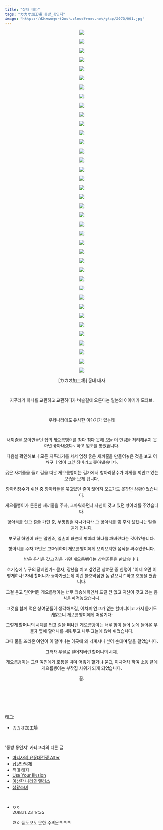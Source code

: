 ```yaml
---
title: "짚대 태자"
tags: "カカオ加工場 동방_동인지"
image: "https://d2wmzxqert2xsk.cloudfront.net/ghap/2073/001.jpg"
---
```

<div class="article">
<p style="text-align: center; clear: none; float: none;"><img src="{{ site.imgserver11 }}/ghap/2073/001.jpg"/></p>
<p style="text-align: center; clear: none; float: none;"><img src="{{ site.imgserver11 }}/ghap/2073/002.jpg"/></p>
<p style="text-align: center; clear: none; float: none;"><img src="{{ site.imgserver11 }}/ghap/2073/003.jpg"/></p>
<p style="text-align: center; clear: none; float: none;"><img src="{{ site.imgserver11 }}/ghap/2073/004.jpg"/></p>
<p style="text-align: center; clear: none; float: none;"><img src="{{ site.imgserver11 }}/ghap/2073/005.jpg"/></p>
<p style="text-align: center; clear: none; float: none;"><img src="{{ site.imgserver11 }}/ghap/2073/006.jpg"/></p>
<p style="text-align: center; clear: none; float: none;"><img src="{{ site.imgserver11 }}/ghap/2073/007.jpg"/></p>
<p style="text-align: center; clear: none; float: none;"><img src="{{ site.imgserver11 }}/ghap/2073/008.jpg"/></p>
<p style="text-align: center; clear: none; float: none;"><img src="{{ site.imgserver11 }}/ghap/2073/009.jpg"/></p>
<p style="text-align: center; clear: none; float: none;"><img src="{{ site.imgserver11 }}/ghap/2073/010.jpg"/></p>
<p style="text-align: center; clear: none; float: none;"><img src="{{ site.imgserver11 }}/ghap/2073/011.jpg"/></p>
<p style="text-align: center; clear: none; float: none;"><img src="{{ site.imgserver11 }}/ghap/2073/012.jpg"/></p>
<p style="text-align: center; clear: none; float: none;"><img src="{{ site.imgserver11 }}/ghap/2073/013.jpg"/></p>
<p style="text-align: center; clear: none; float: none;"><img src="{{ site.imgserver11 }}/ghap/2073/014.jpg"/></p>
<p style="text-align: center; clear: none; float: none;"><img src="{{ site.imgserver11 }}/ghap/2073/015.jpg"/></p>
<p style="text-align: center; clear: none; float: none;"><img src="{{ site.imgserver11 }}/ghap/2073/016.jpg"/></p>
<p style="text-align: center; clear: none; float: none;"><img src="{{ site.imgserver11 }}/ghap/2073/017.jpg"/></p>
<p style="text-align: center; clear: none; float: none;"><img src="{{ site.imgserver11 }}/ghap/2073/018.jpg"/></p>
<p style="text-align: center; clear: none; float: none;"><img src="{{ site.imgserver11 }}/ghap/2073/019.jpg"/></p>
<p style="text-align: center; clear: none; float: none;"><img src="{{ site.imgserver11 }}/ghap/2073/020.jpg"/></p>
<p style="text-align: center; clear: none; float: none;"><img src="{{ site.imgserver11 }}/ghap/2073/021.jpg"/></p>
<p style="text-align: center; clear: none; float: none;"><img src="{{ site.imgserver11 }}/ghap/2073/022.jpg"/></p>
<p style="text-align: center; clear: none; float: none;"><img src="{{ site.imgserver11 }}/ghap/2073/023.jpg"/></p>
<p style="text-align: center; clear: none; float: none;"><img src="{{ site.imgserver11 }}/ghap/2073/024.jpg"/></p>
<p style="text-align: center; clear: none; float: none;"><img src="{{ site.imgserver11 }}/ghap/2073/025.jpg"/></p>
<p style="text-align: center; clear: none; float: none;"><img src="{{ site.imgserver11 }}/ghap/2073/026.jpg"/></p>
<p style="text-align: center; clear: none; float: none;"><img src="{{ site.imgserver11 }}/ghap/2073/027.jpg"/></p>
<p style="text-align: center; clear: none; float: none;"><img src="{{ site.imgserver11 }}/ghap/2073/028.jpg"/></p>
<p style="text-align: center; clear: none; float: none;"><img src="{{ site.imgserver11 }}/ghap/2073/029.jpg"/></p>
<p style="text-align: center; clear: none; float: none;"><img src="{{ site.imgserver11 }}/ghap/2073/030.jpg"/></p>
<p style="text-align: center; clear: none; float: none;"><img src="{{ site.imgserver11 }}/ghap/2073/031.jpg"/></p>
<p style="text-align: center; clear: none; float: none;"><img src="{{ site.imgserver11 }}/ghap/2073/032.jpg"/></p>
<p style="text-align: center; clear: none; float: none;"><img src="{{ site.imgserver11 }}/ghap/2073/033.jpg"/></p>
<p style="text-align: center; clear: none; float: none;"><img src="{{ site.imgserver11 }}/ghap/2073/034.jpg"/></p>
<p style="text-align: center; clear: none; float: none;"><img src="{{ site.imgserver11 }}/ghap/2073/035.jpg"/></p>
<p style="text-align: center; clear: none; float: none;"><img src="{{ site.imgserver11 }}/ghap/2073/036.jpg"/></p>
<p style="text-align: center; clear: none; float: none;"><img src="{{ site.imgserver11 }}/ghap/2073/037.jpg"/></p>
<p style="text-align: center; clear: none; float: none;"><img src="{{ site.imgserver11 }}/ghap/2073/038.jpg"/></p>
<p style="text-align: center; clear: none; float: none;">[カカオ加工場] 짚대 태자</p>
<p style="text-align: center; clear: none; float: none;"><br/></p>
<p style="text-align: center; clear: none; float: none;">지푸라기 하나를 교환하고 교환하다가 벼슬길에 오른다는 일본의 이야기가 모티브.</p>
<p style="text-align: center; clear: none; float: none;"><br/></p>
<p style="text-align: center; clear: none; float: none;">우리나라에도 유사한 이야기가 있는데</p>
<p style="text-align: center; clear: none; float: none;"><br/></p>
<p style="text-align: center; clear: none; float: none;">새끼줄을 꼬아만들던 집의 게으름뱅이를 참다 참다 못해 오늘 이 만큼을 처리해두지 못하면 쫓아내겠다~ 하고 엄포를 놓았습니다.</p>
<p style="text-align: center; clear: none; float: none;">다음날 확인해보니 모든 지푸라기를 써서 엄청 굵은 새끼줄을 만들어놓은 것을 보고 어처구니 없어 그걸 줘버리고 쫓아냈습니다.</p>
<p style="text-align: center; clear: none; float: none;">굵은 새끼줄을 들고 길을 떠난 게으름뱅이는 길가에서 항아리장수가 지게를 껴안고 있는 모습을 보게 됩니다.</p>
<p style="text-align: center; clear: none; float: none;">항아리장수가 쉬던 중 항아리들을 묶고있던 줄이 끊어져 오도가도 못하던 상황이었습니다.</p>
<p style="text-align: center; clear: none; float: none;">게으름뱅이가 튼튼한 새끼줄을 주자, 고마워하면서 자신이 갖고 있던 항아리를 주었습니다.</p>
<p style="text-align: center; clear: none; float: none;">항아리를 안고 길을 가던 중, 부잣집을 지나가다가 그 항아리를 좀 주지 않겠냐는 말을 듣게 됩니다.</p>
<p style="text-align: center; clear: none; float: none;">부잣집 하인이 하는 말인즉, 일손이 바쁜데 항아리 하나를 깨버렸다는 것이었습니다.</p>
<p style="text-align: center; clear: none; float: none;">항아리를 주자 하인은 고마워하며 게으름뱅이에게 으리으리한 음식을 싸주었습니다.</p>
<p style="text-align: center; clear: none; float: none;">받은 음식을 갖고 길을 가던 게으름뱅이는 상여꾼들을 만났습니다.</p>
<p style="text-align: center; clear: none; float: none;">호기심에 누구의 장례인가~ 묻자, 장난을 치고 싶었던 상여꾼 중 한명이 "이제 오면 어떻게하나! 자네 할머니가 돌아가셨는데 이런 불효막심한 놈 같으니!" 하고 호통을 쳤습니다.</p>
<p style="text-align: center; clear: none; float: none;">그걸 듣고 믿어버린 게으름뱅이는 너무 죄송해하면서 드릴 건 없고 자신이 갖고 있는 음식을 차려놓았습니다.</p>
<p style="text-align: center; clear: none; float: none;">그것을 함께 먹은 상여꾼들이 생각해보길, 어차피 연고가 없는 할머니이고 가서 묻기도 귀찮으니 게으름뱅이에게 떠넘기자-</p>
<p style="text-align: center; clear: none; float: none;">그렇게 할머니의 시체를 업고 길을 떠나던 게으름뱅이는 너무 힘이 들어 눈에 들어온 우물가 옆에 할머니를 세워두고 나무 그늘에 앉아 쉬었습니다.</p>
<p style="text-align: center; clear: none; float: none;">그때 물을 뜨러온 여인이 이 할머니는 이곳에 왜 서계시나 싶어 손대며 말을 걸었습니다.</p>
<p style="text-align: center; clear: none; float: none;">그러자 우물로 떨어져버린 할머니의 시체.</p>
<p style="text-align: center; clear: none; float: none;">게으름뱅이는 그런 여인에게 호통을 치며 어떻게 할거냐 묻고, 이차저차 하여 소동 끝에 게으름뱅이는 부잣집 사위가 되게 되었습니다.</p>
<p style="text-align: center; clear: none; float: none;">끝.</p>
<p style="text-align: center; clear: none; float: none;"><br/></p>
<p><br/></p>
</div><br/>
<div class="tagTrail">
<p>태그: </p>
<ul>
<li>カカオ加工場</li>
</ul>
</div><br/>
<div class="another">
<p>'동방 동인지' 카테고리의 다른 글</p>
<ul>
<li><a href="/ghap_2076">마리사의 요정대전쟁 After</a></li>
<li><a href="/ghap_2074">납량탄막제</a></li>
<li><a href="/ghap_2073">짚대 태자</a></li>
<li><a href="/ghap_2072">Use Your Illusion</a></li>
<li><a href="/ghap_2070">이상한 나라의 앨리스</a></li>
<li><a href="/ghap_2069">섬광소녀</a></li>
</ul>
</div><br/>
<div class="cb_module cb_fluid">
<div class="cb_wrt cb_profile">
<div class="comment">
<ul>
<li class="cb_thumb_off" id="comment15377482">
<div class="cb_comment_area">
<div class="cb_info_area">
<div class="cb_section">
<span class="cb_nick_name">ㅇㅇ</span>
</div>
<div class="cb_section">
<span class="cb_date">2018.11.23 17:35 </span>
</div>
</div>
<div class="cb_dsc_comment">
<p class="cb_dsc">
											ㄹㅇ 듣도보도 못한 주의문ㅋㅋㅋ
										</p>
</div>
</div></li>
</ul>
</div>
</div><!-- commentList close -->
</div><br/>
